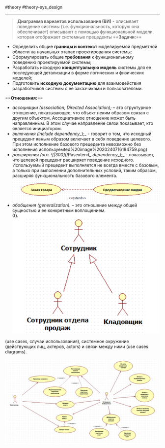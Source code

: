 #theory #theory-sys_design
 
---
> **Диаграмма вариантов использования (ВИ)** - описывает поведение системы (т.е. функциональность, которую она обеспечивает) описывают с помощью функциональной модели, которая отображает системные прецеденты
==**Задачи:**==
- Определить общие **границы и контекст** моделируемой предметной области на начальных этапах проектирования системы;
- Сформулировать общие **требования** к функциональному  поведению проектируемой системы;
- Разработать исходную **концептуальную модель** системы для ее последующей детализации в форме логических и физических моделей;
- Подготовить **исходную документацию** для взаимодействия разработчиков системы с ее заказчиками и пользователями.

==**Отношения:**==
- _ассоциации_ _(association, Directed Association);_ – это структурное отношение, показывающее, что объект неким образом связан с другим объектом. Ассоциативное отношение может быть направленным. В этом случае направление связи показывает, кто является инициатором.
- _включения_ _(include_ _dependency__);_ - говорит о том, что исходный прецедент явным образом включает в себя поведение целевого. При этом исполнение базового прецедента невозможно без исполнения используемted%20image%2020240716184759.png)
- _расширения_ _(ого.
	![|300](_/Pasextend_ _dependency__);_ - показывает, что целевой прецедент расширяет поведение исходного. Используемый прецедент выполняется не всегда вместе с базовым, а только при выполнении дополнительных условий, таким образом, расширяя функциональность базового элемента.
	![|300](heap/_files/инструментальные%20средства%20ис/Pasted%20image%2020240716184823.png)
- _обобщения_ _(generalization)._ – это отношение между общей сущностью и ее конкретным воплощением.
	![|300](heap/_files/инструментальные%20средства%20ис/Pasted%20image%2020240716185213.png)

 (use cases, случаи использования), системное окружение (действующих лиц, актеров, actors) и связи между ними (use cases diagrams).

![|600](heap/_files/инструментальные%20средства%20ис/Pasted%20image%2020240716181249.png)